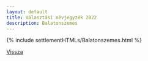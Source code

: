 ```yaml
---
layout: default
title: Választási névjegyzék 2022
description: Balatonszemes
---
```


{% include settlementHTMLs/Balatonszemes.html %}

[Vissza](../)